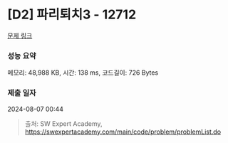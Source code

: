 # [D2] 파리퇴치3 - 12712 

[문제 링크](https://swexpertacademy.com/main/code/problem/problemDetail.do?contestProbId=AXuARWAqDkQDFARa) 

### 성능 요약

메모리: 48,988 KB, 시간: 138 ms, 코드길이: 726 Bytes

### 제출 일자

2024-08-07 00:44



> 출처: SW Expert Academy, https://swexpertacademy.com/main/code/problem/problemList.do